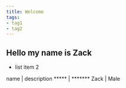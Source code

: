 ```yaml
---
title: Welcome
tags:
- tag1
- tag2
---
```


## Hello my name is Zack

* list item 2 

name | description 
***** | *******
Zack | Male